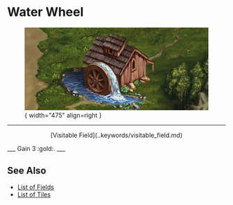 # Water Wheel

<figure markdown="span">

![Water Wheel Map Location](../assets/locations-water_wheel.webp){ width="475" align=right }

</figure>

___
<p style="text-align: center;" markdown>[Visitable Field](..keywords/visitable_field.md)</p>
___
Gain 3 :gold:.
___


## See Also

- [List of Fields](index.md)
- [List of Tiles](../tiles/index.md)
